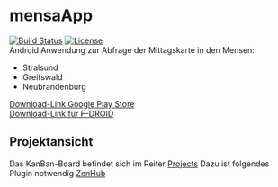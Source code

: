 # mensaApp
[![Build Status](https://travis-ci.org/thorstenwitt/mensaApp.svg?branch=master)](https://travis-ci.org/thorstenwitt/mensaApp)
[![License](https://img.shields.io/badge/license-GNU%20General%20Public%20License%20v3.0-blue.svg)](https://raw.githubusercontent.com/thorstenwitt/mensaApp/master/license.md)<br />
Android Anwendung zur Abfrage der Mittagskarte in den Mensen:
- Stralsund
- Greifswald
- Neubrandenburg


[Download-Link Google Play Store](https://play.google.com/apps/testing/de.thorstenwitt.mensaapp) <br />
[Download-Link für F-DROID](https://apt.izzysoft.de/fdroid/index/apk/de.thorstenwitt.mensaapp)


## Projektansicht
Das KanBan-Board befindet sich im Reiter [Projects](https://github.com/thorstenwitt/mensaApp#boards?repos=24366887)
Dazu ist folgendes Plugin notwendig [ZenHub](https://www.zenhub.com/)
